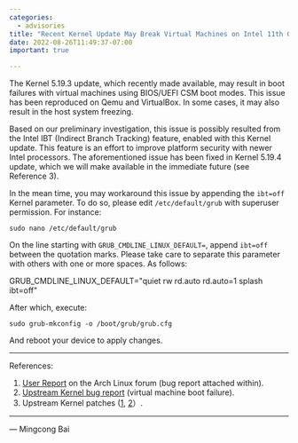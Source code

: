 ```yaml
---
categories:
  - advisories
title: "Recent Kernel Update May Break Virtual Machines on Intel 11th Gen (or Newer) Platforms"
date: 2022-08-26T11:49:37-07:00
important: true

---
```


The Kernel 5.19.3 update, which recently made available, may result in boot
failures with virtual machines using BIOS/UEFI CSM boot modes. This issue has
been reproduced on Qemu and VirtualBox. In some cases, it may also result in
the host system freezing.

Based on our preliminary investigation, this issue is possibly resulted from
the Intel IBT (Indirect Branch Tracking) feature, enabled with this Kernel
update. This feature is an effort to improve platform security with newer Intel
processors. The aforementioned issue has been fixed in Kernel 5.19.4 update,
which we will make available in the immediate future (see Reference 3).

In the mean time, you may workaround this issue by appending the `ibt=off`
Kernel parameter. To do so, please edit `/etc/default/grub` with superuser
permission. For instance:

```
sudo nano /etc/default/grub
```

On the line starting with `GRUB_CMDLINE_LINUX_DEFAULT=`, append `ibt=off`
between the quotation marks. Please take care to separate this parameter with
others with one or more spaces. As follows:

GRUB_CMDLINE_LINUX_DEFAULT="quiet rw rd.auto rd.auto=1 splash ibt=off"

After which, execute:

```
sudo grub-mkconfig -o /boot/grub/grub.cfg
```

And reboot your device to apply changes.

---

References:

1. [User Report](https://bbs.archlinux.org/viewtopic.php?id=276699) on the Arch Linux forum (bug report attached within).
2. [Upstream Kernel bug report](https://bugzilla.kernel.org/show_bug.cgi?id=216332) (virtual machine boot failure).
3. Upstream Kernel patches ([1](https://lore.kernel.org/lkml/20220823080128.867380224@linuxfoundation.org/), [2](https://lore.kernel.org/lkml/20220823080128.907850538@linuxfoundation.org/)）.

---

— Mingcong Bai
